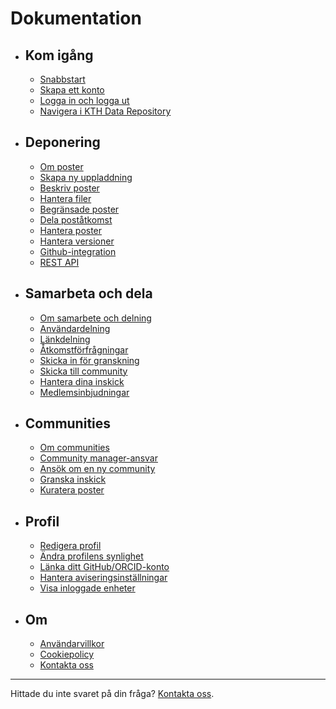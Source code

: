 <!-- markdownlint-disable MD007 -->
# Dokumentation

<div class="grid cards" markdown>

- ## Kom igång

    - [Snabbstart](get_started/quick_start.md)
    - [Skapa ett konto](get_started/create_account.md)
    - [Logga in och logga ut](get_started/login_logout.md)
    - [Navigera i KTH Data Repository](get_started/navigating_site.md)

- ## Deponering

    - [Om poster](deposit/about_records.md)
    - [Skapa ny uppladdning](deposit/create_new_upload.md)
    - [Beskriv poster](deposit/describe_records.md)
    - [Hantera filer](deposit/manage_files.md)
    - [Begränsade poster](deposit/restrict_record_access.md)
    - [Dela poståtkomst](deposit/share_record_access.md)
    - [Hantera poster](deposit/manage_records.md)
    - [Hantera versioner](deposit/manage_versions.md)
    - [Github-integration](deposit/github_integration.md)
    - [REST API](deposit/rest_api.md)

- ## Samarbeta och dela

    - [Om samarbete och delning](share/about_share.md)
    - [Användardelning](share/user_sharing.md)
    - [Länkdelning](share/link_sharing.md)
    - [Åtkomstförfrågningar](share/access_requests.md)
    - [Skicka in för granskning](share/submit_for_review.md)
    - [Skicka till community](share/submit_to_community.md)
    - [Hantera dina inskick](share/manage_submissions.md)
    - [Medlemsinbjudningar](share/membership_invitations.md)

- ## Communities

    - [Om communities](communities/about_communities.md)
    - [Community manager-ansvar](communities/community_manager_responsibilities.md)
    - [Ansök om en ny community](communities/apply_new_community.md)
    - [Granska inskick](communities/review_submissions.md)
    - [Kuratera poster](communities/curate_records.md)

- ## Profil

    - [Redigera profil](profile/edit_profile.md)
    - [Ändra profilens synlighet](profile/change_profile_visibility.md)
    - [Länka ditt GitHub/ORCID-konto](profile/link_external_accounts.md)
    - [Hantera aviseringsinställningar](profile/manage_notification_preferences.md)
    - [Visa inloggade enheter](get_started/viewing-devices.md)

- ## Om

    - [Användarvillkor](terms.md)
    - [Cookiepolicy](cookie-policy.md)
    - [Kontakta oss](https://www.kth.se/om/fakta)

</div>

---

Hittade du inte svaret på din fråga? [Kontakta oss](https://www.kth.se/om/fakta).
